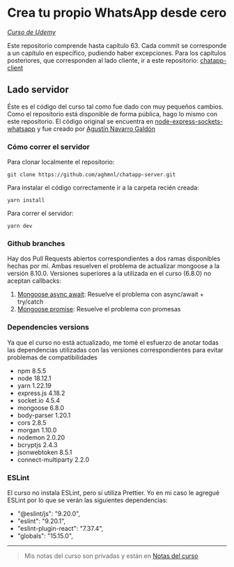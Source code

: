 # Crea tu propio WhatsApp desde cero

[_Curso de Udemy_](https://www.udemy.com/course/crea-tu-propia-app-mensajeria-desde-cero/?couponCode=KEEPLEARNING)

Este repositorio comprende hasta capítulo 63. Cada commit se corresponde a un capítulo en específico, pudiendo haber excepciones. Para los capítulos posteriores, que corresponden al lado cliente, ir a este repositorio: [chatapp-client](https://github.com/aghmnl/chatapp-client)

## Lado servidor

Éste es el código del curso tal como fue dado con muy pequeños cambios. Como el repositorio está disponible de forma pública, hago lo mismo con este repositorio. El código original se encuentra en [node-express-sockets-whatsapp](https://github.com/xAgustin93/node-express-sockets-whatsapp) y fue creado por [Agustín Navarro Galdón](https://www.linkedin.com/in/agustin93/)

### Cómo correr el servidor

Para clonar localmente el repositorio:

```
git clone https://github.com/aghmnl/chatapp-server.git
```

Para instalar el código correctamente ir a la carpeta recién creada:

```
yarn install
```

Para correr el servidor:

```
yarn dev
```

### Github branches

Hay dos Pull Requests abiertos correspondientes a dos ramas disponibles hechas por mí. Ambas resuelven el problema de actualizar mongoose a la versión 8.10.0. Versiones superiores a la utilizada en el curso (6.8.0) no aceptan callbacks:

1. [Mongoose async await](https://github.com/aghmnl/chatapp-server/pull/2): Resuelve el problema con async/await + try/catch
2. [Mongoose promise](https://github.com/aghmnl/chatapp-server/pull/1): Resuelve el problema con promesas

### Dependencies versions

Ya que el curso no está actualizado, me tomé el esfuerzo de anotar todas las dependencias utilizadas con las versiones correspondientes para evitar problemas de compatibilidades

- npm 8.5.5
- node 18.12.1
- yarn 1.22.19
- express.js 4.18.2
- socket.io 4.5.4
- mongoose 6.8.0
- body-parser 1.20.1
- cors 2.8.5
- morgan 1.10.0
- nodemon 2.0.20
- bcryptjs 2.4.3
- jsonwebtoken 8.5.1
- connect-multiparty 2.2.0

### ESLint

El curso no instala ESLint, pero sí utiliza Prettier. Yo en mi caso le agregué ESLint por lo que se verán las siguientes dependencias:

- "@eslint/js": "9.20.0",
- "eslint": "9.20.1",
- "eslint-plugin-react": "7.37.4",
- "globals": "15.15.0",

---

> Mis notas del curso son privadas y están en [Notas del curso](https://docs.google.com/document/d/1hJ4F6PoeFXu-ERqIkLC7izroIJwJ8fVAQ7TyGq2Jk8w/edit?tab=t.0)
